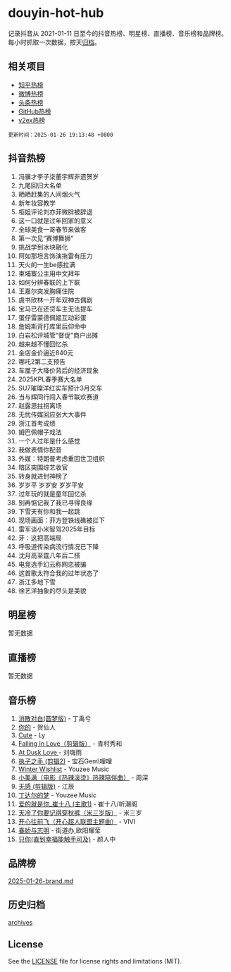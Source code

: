 # douyin-hot-hub

记录抖音从 2021-01-11 日至今的抖音热榜、明星榜、直播榜、音乐榜和品牌榜。每小时抓取一次数据，按天[归档](archives)。

## 相关项目

- [知乎热榜](https://github.com/lonnyzhang423/zhihu-hot-hub)
- [微博热榜](https://github.com/lonnyzhang423/weibo-hot-hub)
- [头条热榜](https://github.com/lonnyzhang423/toutiao-hot-hub)
- [GitHub热榜](https://github.com/lonnyzhang423/github-hot-hub)
- [v2ex热榜](https://github.com/lonnyzhang423/v2ex-hot-hub)


`更新时间：2025-01-26 19:13:48 +0800`

## 抖音热榜

1. 冯骥才李子柒董宇辉非遗贺岁
1. 九尾回归大名单
1. 晒晒赶集的人间烟火气
1. 新年妆容教学
1. 柜姐评论刘亦菲微胖被辞退
1. 这一口就是过年回家的意义
1. 全球美食一哥春节来做客
1. 第一次见“赛博舞狮”
1. 挑战学到冰块融化
1. 阿如那坦言饰演拖雷有压力
1. 天火的一生be感拉满
1. 柬埔寨公主用中文拜年
1. 如何分辨春联的上下联
1. 王嘉尔突发胸痛住院
1. 虞书欣林一开年双神古偶剧
1. 宝马已在还贷车主无法提车
1. 蛋仔雷蒙德佩姬互动彩蛋
1. 詹姆斯背打库里后仰命中
1. 白岩松评城管“督促”商户出摊
1. 越来越不懂回忆杀
1. 金店金价逼近840元
1. 哪吒2第二支预告
1. 车厘子大降价背后的经济现象
1. 2025KPL春季赛大名单
1. SU7璀璨洋红实车预计3月交车
1. 当与辉同行闯入春节联欢赛道
1. 赵露思拄拐离场
1. 无忧传媒回应张大大事件
1. 浙江首考成绩
1. 姆巴佩帽子戏法
1. 一个人过年是什么感觉
1. 我做表情你配音
1. 外媒：特朗普考虑重回世卫组织
1. 暗区突围综艺收官
1. 转身就进封神榜了
1. 岁岁平 岁岁安 岁岁平安
1. 过年玩的就是童年回忆杀
1. 别再惦记我了我已寻得良缘
1. 下雪天有你和我一起跳
1. 现场画面：菲方登铁线礁被拦下
1. 雷军谈小米智驾2025年目标
1. 牙：这把高端局
1. 呼吸道传染病流行情况已下降
1. 沈月高至霆八年后二搭
1. 电竞选手幻云称网恋被骗
1. 这首歌太符合我的过年状态了
1. 浙江多地下雪
1. 徐艺洋抽象的尽头是美貌

## 明星榜

暂无数据

## 直播榜

暂无数据

## 音乐榜

1. [消散对白(圆梦版)](https://sf3-cdn-tos.douyinstatic.com/obj/tos-cn-ve-2774/og4jB5I5IizzoZVAAAzWgBMAsMDWoArfwBOiFs) - 丁禹兮
1. [你的](https://sf5-hl-cdn-tos.douyinstatic.com/obj/tos-cn-ve-2774/oYuIeKf42jB7sEV6B2upMdpYAgfrQWj0FeRegh) - 贺仙人
1. [Cute](https://sf5-hl-cdn-tos.douyinstatic.com/obj/tos-cn-ve-2774/o4IbIzHWKAAB4wsS5qMBRiiAlEBGTpQRNfFvuo) - Ly
1. [Falling In Love（剪辑版）](https://sf5-hl-cdn-tos.douyinstatic.com/obj/tos-cn-ve-2774/o8ajpA8zzgBPahbBIO8AcKGBLJezFCRd1wfP9f) - 青村秀和
1. [ At Dusk  Love ](https://sf5-hl-cdn-tos.douyinstatic.com/obj/tos-cn-ve-2774/o8CrpCf5CaYgI4ZrtQgMQAFEfuGqNnRSDQAPBc) - 刘嗨雨
1. [执子之手 (剪辑2)](https://sf5-hl-cdn-tos.douyinstatic.com/obj/tos-cn-ve-2774/oUoZLQjCc31XzqsBnBQUNgeKtYPBcgbFDwtfcu) - 宝石Gem\哩哩
1. [Winter Wishlist](https://sf5-hl-cdn-tos.douyinstatic.com/obj/tos-cn-ve-2774/oIIgUOeamCFCVAzxN6MFRLIBlLGpUqQxeeHrLE) - Youzee Music
1. [小美满（电影《热辣滚烫》热辣陪伴曲）](https://sf5-hl-cdn-tos.douyinstatic.com/obj/tos-cn-ve-2774/o0GAn2lSgfZIDUgtevCGDQYnFg4CwnrBaxbTZL) - 周深
1. [无感 (剪辑版)](https://sf5-hl-cdn-tos.douyinstatic.com/obj/tos-cn-ve-2774/o0eIsUzJBDlQaQFC5OFlgbMEZC1TFYBftOBn6p) - 江辰
1. [丁达尔的梦](https://sf5-hl-cdn-tos.douyinstatic.com/obj/tos-cn-ve-2774/oMU3WirUZBVQkAC9ccG5P2IQirziZM2RTInUY) - Youzee Music
1. [爱的就是你_崔十八 (主歌1)](https://sf5-hl-cdn-tos.douyinstatic.com/obj/tos-cn-ve-2774/oI5BO5DhFZ6UTcNCnZaOCBLtZ7WIMQGfgnXf5E) - 崔十八/听潮阁
1. [天冷了你要记得穿秋裤（米三岁版）](https://sf5-hl-cdn-tos.douyinstatic.com/obj/tos-cn-ve-2774/oQlIwVIDWiZ6BQilAorS7MA0AgCkQDvcZAdm1) - 米三岁
1. [开心往前飞（开心超人联盟主题曲）](https://sf5-hl-cdn-tos.douyinstatic.com/obj/tos-cn-ve-2774/9d8fb7c82cf1421fb93a9fe925275e0a) - VIVI
1. [春娇与志明](https://sf5-hl-cdn-tos.douyinstatic.com/obj/tos-cn-ve-2774/e530d8fceb7044b39707d7f9ff54add1) - 街道办,欧阳耀莹
1. [只你(直到幸福能触手可及)](https://sf5-hl-cdn-tos.douyinstatic.com/obj/tos-cn-ve-2774/o0lBkRDzFTeaVSUz3ZZSCBVtZ5DIMQGfgmEAuE) - 颜人中

## 品牌榜

[2025-01-26-brand.md](archives/2025-01-26-brand.md)

## 历史归档

[archives](archives)

## License

See the [LICENSE](LICENSE) file for license rights and limitations (MIT).
